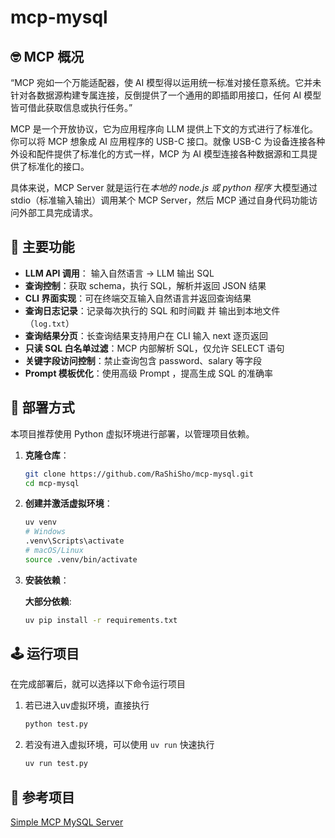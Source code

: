 # mcp-mysql

## 🤓 MCP 概况

“MCP 宛如一个万能适配器，使 AI 模型得以运用统一标准对接任意系统。它并未针对各数据源构建专属连接，反倒提供了一个通用的即插即用接口，任何 AI 模型皆可借此获取信息或执行任务。”

MCP 是一个开放协议，它为应用程序向 LLM 提供上下文的方式进行了标准化。你可以将 MCP 想象成 AI 应用程序的 USB-C 接口。就像 USB-C 为设备连接各种外设和配件提供了标准化的方式一样，MCP 为 AI 模型连接各种数据源和工具提供了标准化的接口。

具体来说，MCP Server 就是运行在*本地的 node.js 或 python 程序*
大模型通过 stdio（标准输入输出）调用某个 MCP Server，然后 MCP 通过自身代码功能访问外部工具完成请求。


## 🔧 主要功能

- **LLM API 调用**： 输入自然语言 → LLM 输出 SQL
- **查询控制**：获取 schema，执行 SQL，解析并返回 JSON 结果
- **CLI 界面实现**：可在终端交互输入自然语言并返回查询结果
- **查询日志记录**：记录每次执行的 SQL 和时间戳 并 输出到本地文件（`log.txt`）
- **查询结果分页**：长查询结果支持用户在 CLI 输入 next 逐页返回
- **只读 SQL 白名单过滤**：MCP 内部解析 SQL，仅允许 SELECT 语句
- **关键字段访问控制**：禁止查询包含 password、salary 等字段
- **Prompt 模板优化**：使用高级 Prompt ，提高生成 SQL 的准确率


## 📄 部署方式
本项目推荐使用 Python 虚拟环境进行部署，以管理项目依赖。

1.  **克隆仓库**：
    ```bash
    git clone https://github.com/RaShiSho/mcp-mysql.git
    cd mcp-mysql
    ```

2.  **创建并激活虚拟环境**：
    ```bash
    uv venv
    # Windows
    .venv\Scripts\activate
    # macOS/Linux
    source .venv/bin/activate
    ```

3.  **安装依赖**：

    **大部分依赖**:
	```bash
    uv pip install -r requirements.txt
    ```

## 🕹️ 运行项目

在完成部署后，就可以选择以下命令运行项目

1. 若已进入uv虚拟环境，直接执行
    ```bash
    python test.py
    ```
2. 若没有进入虚拟环境，可以使用 `uv run` 快速执行
    ```bash
    uv run test.py
    ```


## 🫡 参考项目

[Simple MCP MySQL Server](https://github.com/alexcc4/mcp-mysql-server)

